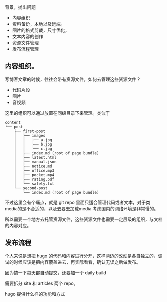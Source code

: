 背景，抛出问题

- 内容组织
- 资料备份，本地以及远端。
- 图片的格式剪裁，尺寸优化，
- 文本内容的创作
- 资源文件管理
- 发布流程管理



## 内容组织。

写博客文章的时候，往往会带有资源文件，如何去管理这些资源文件？

- 代码片段
- 图片
- 音视频

这里的组织可以通过放置在同级目录下来管理。类似于

```
content
└── post
    ├── first-post
    │   ├── images
    │   │   ├── a.jpg
    │   │   ├── b.jpg
    │   │   └── c.jpg
    │   ├── index.md (root of page bundle)
    │   ├── latest.html
    │   ├── manual.json
    │   ├── notice.md
    │   ├── office.mp3
    │   ├── pocket.mp4
    │   ├── rating.pdf
    │   └── safety.txt
    └── second-post
        └── index.md (root of page bundle)
```

不过这里会有个痛点，就是 git repo 里面只适合管理代码或者文本，对于类 media的是不合适的，以及去要去加载media 考虑国内的网络环境是非常慢的。

所以需要一个地方去托管资源文件，这些资源文件也需要一定层级的组织，与文档的内容对应。



## 发布流程

个人来说是想把 hugo 的代码和内容进行分开，这样两边的改动是各自独立的，调试的时候应该是把内容覆盖进去，再实际看看，确认无误之后做发布。

因为搞一下每天都自动提交，还要加一个 daily build

需要拆分 site 和 articles 两个 repo。

hugo 提供什么样的功能和方式

